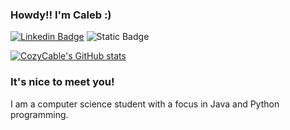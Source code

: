 ### Howdy!! I'm Caleb :)

[![Linkedin Badge](https://img.shields.io/badge/-LinkedIn-0e76a8?style=flat-square&logo=Linkedin&logoColor=white)](https://www.linkedin.com/in/cozycable/) ![Static Badge](https://img.shields.io/badge/Codecademy-codecademy?style=flat-square&logo=codecademy&labelColor=cba6f7&color=cba6f7&link=https%3A%2F%2Fwww.codecademy.com%2Fprofiles%2FCozyCable)


[![CozyCable's GitHub stats](https://github-readme-stats.vercel.app/api?username=cozycable&bg_color=1e1e2e&text_color=cdd6f4&icon_color=cba6f7&title_color=94e2d5)](https://github.com/anuraghazra/github-readme-stats)

### It's nice to meet you!

I am a computer science student with a focus in Java and Python programming.

